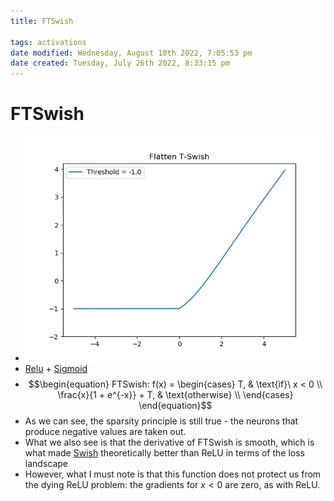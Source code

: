 ```yaml
---
title: FTSwish

tags: activations 
date modified: Wednesday, August 10th 2022, 7:05:53 pm
date created: Tuesday, July 26th 2022, 8:33:15 pm
---
```


# FTSwish
- ![Pasted image 20220626150952](assets/Pasted%20image%2020220626150952.png)
- [Relu](Relu.md) + [Sigmoid](Sigmoid.md)
- $$\begin{equation} FTSwish: f(x) = \begin{cases} T, & \text{if}\ x < 0 \\ \frac{x}{1 + e^{-x}} + T, & \text{otherwise} \\ \end{cases} \end{equation}$$
- As we can see, the sparsity principle is still true - the neurons that produce negative values are taken out.
- What we also see is that the derivative of FTSwish is smooth, which is what made [Swish](Swish.md) theoretically better than ReLU in terms of the loss landscape
- However, what I must note is that this function does not protect us from the dying ReLU problem: the gradients for $x < 0$ are zero, as with ReLU.

